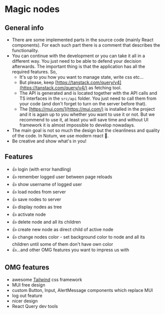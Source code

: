 # Magic nodes

## General info

- There are some implemented parts in the source code (mainly React components). For each such part there is a comment that describes the functionality.
- You can continue with the development or you can take it all in a different way. You just need to be able to defend your decision afterwards. The important thing is that the application has all the required features. So,
  - It's up to you how you want to manage state, write css etc...
  - But please, keep [https://tanstack.com/query/v4](https://tanstack.com/query/v4/) as fetching tool.
  - The API is generated and is located together with the API calls and TS interfaces in the `src/api` folder. You just need to call them from your code (and don't forget to turn on the server before that).
  - The [https://mui.com/](https://mui.com/) is installed in the project and it is again up to you whether you want to use it or not. But we recommend to use it, at least you will save time and without UI framework it is almost impossible to develop nowadays.
- The main goal is not so much the design but the cleanliness and quality of the code. In Notum, we use modern react 💪.
- Be creative and show what's in you!

## Features

- 👍 login (with error handling)
- 👍 remember logged user between page reloads
- 👍 show username of logged user
- 👍 load nodes from server
- 👍 save nodes to server
- 👍 display nodes as tree
- 👍 activate node
- 👍 delete node and all its children
- 👍 create new node as direct child of active node
- 👍 change nodes color - set background color to node and all its children until some of them don't have own color
- 👍...and other OMG features you want to impress us with

## OMG features

- awesome [Tailwind](https://tailwindcss.com/) css framework
- MUI free design
- custom Button, Input, AlertMessage components which replace MUI
- log out feature
- nicer design
- React Query dev tools
